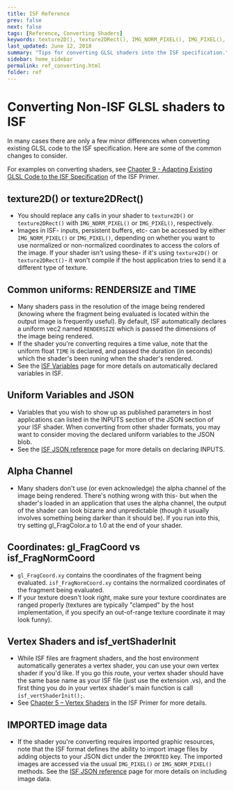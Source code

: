 ```yaml
---
title: ISF Reference
prev: false
next: false
tags: [Reference, Converting Shaders]
keywords: texture2D(), texture2DRect(), IMG_NORM_PIXEL(), IMG_PIXEL(), GLSL, gl_FragCoord.xy, translate, convert
last_updated: June 12, 2018
summary: "Tips for converting GLSL shaders into the ISF specification."
sidebar: home_sidebar
permalink: ref_converting.html
folder: ref
---
```


# Converting Non-ISF GLSL shaders to ISF

In many cases there are only a few minor differences when converting existing GLSL code to the ISF specification. Here are some of the common changes to consider.

For examples on converting shaders, see [Chapter 9 - Adapting Existing GLSL Code to the ISF Specification](/primer_chapter_9.html) of the ISF Primer.

## texture2D() or texture2DRect()
- You should replace any calls in your shader to ``texture2D()`` or ``texture2DRect()`` with ``IMG_NORM_PIXEL()`` or ``IMG_PIXEL()``, respectively.
- Images in ISF- inputs, persistent buffers, etc- can be accessed by either ``IMG_NORM_PIXEL()`` or ``IMG_PIXEL()``, depending on whether you want to use normalized or non-normalized coordinates to access the colors of the image. If your shader isn't using these- if it's using ``texture2D()`` or ``texture2DRect()``- it won't compile if the host application tries to send it a different type of texture.

## Common uniforms: RENDERSIZE and TIME
- Many shaders pass in the resolution of the image being rendered (knowing where the fragment being evaluated is located within the output image is frequently useful). By default, ISF automatically declares a uniform vec2 named `RENDERSIZE` which is passed the dimensions of the image being rendered.
- If the shader you're converting requires a time value, note that the uniform float `TIME` is declared, and passed the duration (in seconds) which the shader's been runing when the shader's rendered.
- See the [ISF Variables](ref_variables) page for more details on automatically declared variables in ISF.

## Uniform Variables and JSON
- Variables that you wish to show up as published parameters in host applications can listed in the INPUTS section of the JSON section of your ISF shader. When converting from other shader formats, you may want to consider moving the declared uniform variables to the JSON blob.
- See the [ISF JSON reference](ref_json) page for more details on declaring INPUTS.

## Alpha Channel
- Many shaders don't use (or even acknowledge) the alpha channel of the image being rendered. There's nothing wrong with this- but when the shader's loaded in an application that uses the alpha channel, the output of the shader can look bizarre and unpredictable (though it usually involves something being darker than it should be). If you run into this, try setting gl_FragColor.a to 1.0 at the end of your shader.

## Coordinates: gl_FragCoord vs isf_FragNormCoord
- `gl_FragCoord.xy` contains the coordinates of the fragment being evaluated. `isf_FragNormCoord.xy` contains the normalized coordinates of the fragment being evaluated.
- If your texture doesn't look right, make sure your texture coordinates are ranged properly (textures are typically "clamped" by the host implementation, if you specify an out-of-range texture coordinate it may look funny).

## Vertex Shaders and isf_vertShaderInit
- While ISF files are fragment shaders, and the host environment automatically generates a vertex shader, you can use your own vertex shader if you'd like. If you go this route, your vertex shader should have the same base name as your ISF file (just use the extension .vs), and the first thing you do in your vertex shader's main function is call `isf_vertShaderInit();`.
- See [Chapter 5 – Vertex Shaders](/primer_chapter_5.html) in the ISF Primer for more details.

## IMPORTED image data
- If the shader you're converting requires imported graphic resources, note that the ISF format defines the ability to import image files by adding objects to your JSON dict under the `IMPORTED` key. The imported images are accessed via the usual `IMG_PIXEL()` or `IMG_NORM_PIXEL()` methods. See the [ISF JSON reference](ref_json) page for more details on including image data.